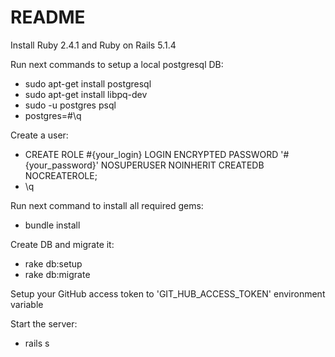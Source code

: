 # README

Install Ruby 2.4.1 and Ruby on Rails 5.1.4

Run next commands to setup a local postgresql DB:
- sudo apt-get install postgresql
- sudo apt-get install libpq-dev
- sudo -u postgres psql
- postgres=#\q

Create a user:
- CREATE ROLE #{your_login} LOGIN 
  ENCRYPTED PASSWORD '#{your_password}' 
  NOSUPERUSER NOINHERIT CREATEDB NOCREATEROLE;
- \q

Run next command to install all required gems:
- bundle install

Create DB and migrate it:
- rake db:setup
- rake db:migrate

Setup your GitHub access token to 'GIT_HUB_ACCESS_TOKEN' environment variable

Start the server:
- rails s
